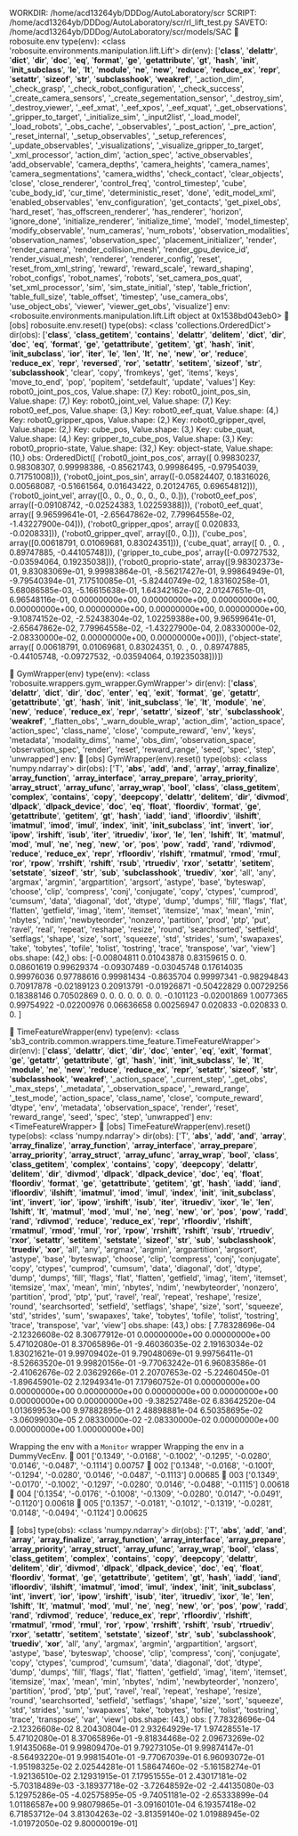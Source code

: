 WORKDIR: /home/acd13264yb/DDDog/AutoLaboratory/scr
SCRIPT: /home/acd13264yb/DDDog/AutoLaboratory/scr/rl_lift_test.py
SAVETO: /home/acd13264yb/DDDog/AutoLaboratory/scr/models/SAC
🎃 robosuite.env
type(env):  <class 'robosuite.environments.manipulation.lift.Lift'>
dir(env):  ['__class__', '__delattr__', '__dict__', '__dir__', '__doc__', '__eq__', '__format__', '__ge__', '__getattribute__', '__gt__', '__hash__', '__init__', '__init_subclass__', '__le__', '__lt__', '__module__', '__ne__', '__new__', '__reduce__', '__reduce_ex__', '__repr__', '__setattr__', '__sizeof__', '__str__', '__subclasshook__', '__weakref__', '_action_dim', '_check_grasp', '_check_robot_configuration', '_check_success', '_create_camera_sensors', '_create_segementation_sensor', '_destroy_sim', '_destroy_viewer', '_eef_xmat', '_eef_xpos', '_eef_xquat', '_get_observations', '_gripper_to_target', '_initialize_sim', '_input2list', '_load_model', '_load_robots', '_obs_cache', '_observables', '_post_action', '_pre_action', '_reset_internal', '_setup_observables', '_setup_references', '_update_observables', '_visualizations', '_visualize_gripper_to_target', '_xml_processor', 'action_dim', 'action_spec', 'active_observables', 'add_observable', 'camera_depths', 'camera_heights', 'camera_names', 'camera_segmentations', 'camera_widths', 'check_contact', 'clear_objects', 'close', 'close_renderer', 'control_freq', 'control_timestep', 'cube', 'cube_body_id', 'cur_time', 'deterministic_reset', 'done', 'edit_model_xml', 'enabled_observables', 'env_configuration', 'get_contacts', 'get_pixel_obs', 'hard_reset', 'has_offscreen_renderer', 'has_renderer', 'horizon', 'ignore_done', 'initialize_renderer', 'initialize_time', 'model', 'model_timestep', 'modify_observable', 'num_cameras', 'num_robots', 'observation_modalities', 'observation_names', 'observation_spec', 'placement_initializer', 'render', 'render_camera', 'render_collision_mesh', 'render_gpu_device_id', 'render_visual_mesh', 'renderer', 'renderer_config', 'reset', 'reset_from_xml_string', 'reward', 'reward_scale', 'reward_shaping', 'robot_configs', 'robot_names', 'robots', 'set_camera_pos_quat', 'set_xml_processor', 'sim', 'sim_state_initial', 'step', 'table_friction', 'table_full_size', 'table_offset', 'timestep', 'use_camera_obs', 'use_object_obs', 'viewer', 'viewer_get_obs', 'visualize']
env:  <robosuite.environments.manipulation.lift.Lift object at 0x1538bd043eb0>
🌼 [obs] robosuite.env.reset()
type(obs):  <class 'collections.OrderedDict'>
dir(obs):  ['__class__', '__class_getitem__', '__contains__', '__delattr__', '__delitem__', '__dict__', '__dir__', '__doc__', '__eq__', '__format__', '__ge__', '__getattribute__', '__getitem__', '__gt__', '__hash__', '__init__', '__init_subclass__', '__ior__', '__iter__', '__le__', '__len__', '__lt__', '__ne__', '__new__', '__or__', '__reduce__', '__reduce_ex__', '__repr__', '__reversed__', '__ror__', '__setattr__', '__setitem__', '__sizeof__', '__str__', '__subclasshook__', 'clear', 'copy', 'fromkeys', 'get', 'items', 'keys', 'move_to_end', 'pop', 'popitem', 'setdefault', 'update', 'values']
Key: robot0_joint_pos_cos, Value.shape: (7,)
Key: robot0_joint_pos_sin, Value.shape: (7,)
Key: robot0_joint_vel, Value.shape: (7,)
Key: robot0_eef_pos, Value.shape: (3,)
Key: robot0_eef_quat, Value.shape: (4,)
Key: robot0_gripper_qpos, Value.shape: (2,)
Key: robot0_gripper_qvel, Value.shape: (2,)
Key: cube_pos, Value.shape: (3,)
Key: cube_quat, Value.shape: (4,)
Key: gripper_to_cube_pos, Value.shape: (3,)
Key: robot0_proprio-state, Value.shape: (32,)
Key: object-state, Value.shape: (10,)
obs:  OrderedDict([
  ('robot0_joint_pos_cos', array([ 0.99830237,  0.98308307,  0.99998386, -0.85621743,  0.99986495, -0.97954039,  0.71751008])), 
  ('robot0_joint_pos_sin', array([-0.05824407,  0.18316026,  0.00568087, -0.51661564,  0.01643422, 0.20124765,  0.69654812])), 
  ('robot0_joint_vel', array([0., 0., 0., 0., 0., 0., 0.])), 
  ('robot0_eef_pos', array([-0.09108742, -0.02524383,  1.02259388])), 
  ('robot0_eef_quat', array([ 9.96599641e-01, -2.65647862e-02,  7.79964558e-02, -1.43227900e-04])), 
  ('robot0_gripper_qpos', array([ 0.020833, -0.020833])), 
  ('robot0_gripper_qvel', array([0., 0.])), 
  ('cube_pos', array([0.00618791, 0.01069681, 0.83024351])), 
  ('cube_quat', array([ 0.        ,  0.        ,  0.89747885, -0.44105748])), 
  ('gripper_to_cube_pos', array([-0.09727532, -0.03594064,  0.19235038])), 
  ('robot0_proprio-state', array([9.98302373e-01,  9.83083069e-01,  9.99983864e-01, -8.56217427e-01,
                                  9.99864949e-01, -9.79540394e-01,  7.17510085e-01, -5.82440749e-02,
                                  1.83160258e-01,  5.68086585e-03, -5.16615638e-01,  1.64342162e-02,
                                  2.01247651e-01,  6.96548116e-01,  0.00000000e+00,  0.00000000e+00,
                                  0.00000000e+00,  0.00000000e+00,  0.00000000e+00,  0.00000000e+00,
                                  0.00000000e+00, -9.10874152e-02, -2.52438304e-02,  1.02259388e+00,
                                  9.96599641e-01, -2.65647862e-02,  7.79964558e-02, -1.43227900e-04,
                                  2.08330000e-02, -2.08330000e-02,  0.00000000e+00,  0.00000000e+00])), 
  ('object-state', array([ 0.00618791,  0.01069681,  0.83024351,  0.        ,  0.        ,
                           0.89747885, -0.44105748, -0.09727532, -0.03594064,  0.19235038]))])

🎃 GymWrapper(env)
type(env):  <class 'robosuite.wrappers.gym_wrapper.GymWrapper'>
dir(env):  ['__class__', '__delattr__', '__dict__', '__dir__', '__doc__', '__enter__', '__eq__', '__exit__', '__format__', '__ge__', '__getattr__', '__getattribute__', '__gt__', '__hash__', '__init__', '__init_subclass__', '__le__', '__lt__', '__module__', '__ne__', '__new__', '__reduce__', '__reduce_ex__', '__repr__', '__setattr__', '__sizeof__', '__str__', '__subclasshook__', '__weakref__', '_flatten_obs', '_warn_double_wrap', 'action_dim', 'action_space', 'action_spec', 'class_name', 'close', 'compute_reward', 'env', 'keys', 'metadata', 'modality_dims', 'name', 'obs_dim', 'observation_space', 'observation_spec', 'render', 'reset', 'reward_range', 'seed', 'spec', 'step', 'unwrapped']
env:  <GymWrapper instance>
🌼 [obs] GymWrapper(env).reset()
type(obs):  <class 'numpy.ndarray'>
dir(obs):  ['T', '__abs__', '__add__', '__and__', '__array__', '__array_finalize__', '__array_function__', '__array_interface__', '__array_prepare__', '__array_priority__', '__array_struct__', '__array_ufunc__', '__array_wrap__', '__bool__', '__class__', '__class_getitem__', '__complex__', '__contains__', '__copy__', '__deepcopy__', '__delattr__', '__delitem__', '__dir__', '__divmod__', '__dlpack__', '__dlpack_device__', '__doc__', '__eq__', '__float__', '__floordiv__', '__format__', '__ge__', '__getattribute__', '__getitem__', '__gt__', '__hash__', '__iadd__', '__iand__', '__ifloordiv__', '__ilshift__', '__imatmul__', '__imod__', '__imul__', '__index__', '__init__', '__init_subclass__', '__int__', '__invert__', '__ior__', '__ipow__', '__irshift__', '__isub__', '__iter__', '__itruediv__', '__ixor__', '__le__', '__len__', '__lshift__', '__lt__', '__matmul__', '__mod__', '__mul__', '__ne__', '__neg__', '__new__', '__or__', '__pos__', '__pow__', '__radd__', '__rand__', '__rdivmod__', '__reduce__', '__reduce_ex__', '__repr__', '__rfloordiv__', '__rlshift__', '__rmatmul__', '__rmod__', '__rmul__', '__ror__', '__rpow__', '__rrshift__', '__rshift__', '__rsub__', '__rtruediv__', '__rxor__', '__setattr__', '__setitem__', '__setstate__', '__sizeof__', '__str__', '__sub__', '__subclasshook__', '__truediv__', '__xor__', 'all', 'any', 'argmax', 'argmin', 'argpartition', 'argsort', 'astype', 'base', 'byteswap', 'choose', 'clip', 'compress', 'conj', 'conjugate', 'copy', 'ctypes', 'cumprod', 'cumsum', 'data', 'diagonal', 'dot', 'dtype', 'dump', 'dumps', 'fill', 'flags', 'flat', 'flatten', 'getfield', 'imag', 'item', 'itemset', 'itemsize', 'max', 'mean', 'min', 'nbytes', 'ndim', 'newbyteorder', 'nonzero', 'partition', 'prod', 'ptp', 'put', 'ravel', 'real', 'repeat', 'reshape', 'resize', 'round', 'searchsorted', 'setfield', 'setflags', 'shape', 'size', 'sort', 'squeeze', 'std', 'strides', 'sum', 'swapaxes', 'take', 'tobytes', 'tofile', 'tolist', 'tostring', 'trace', 'transpose', 'var', 'view']
obs.shape:  (42,)
obs:  [-0.00804811  0.01043878  0.83159615  0.          0.          0.08601619
        0.99629374 -0.09307489 -0.03045748  0.17614035  0.99976036  0.97788616
        0.99981434 -0.8635704   0.99997341 -0.98294843  0.70917878 -0.02189123
        0.20913791 -0.01926871 -0.50422829  0.00729256  0.18388146  0.70502869
        0.          0.          0.          0.          0.          0.
        0.         -0.101123   -0.02001869  1.0077365   0.99754922 -0.02200976
        0.06636658  0.00256947  0.020833   -0.020833    0.          0.        ]

🎃 TimeFeatureWrapper(env)
type(env):  <class 'sb3_contrib.common.wrappers.time_feature.TimeFeatureWrapper'>
dir(env):  ['__class__', '__delattr__', '__dict__', '__dir__', '__doc__', '__enter__', '__eq__', '__exit__', '__format__', '__ge__', '__getattr__', '__getattribute__', '__gt__', '__hash__', '__init__', '__init_subclass__', '__le__', '__lt__', '__module__', '__ne__', '__new__', '__reduce__', '__reduce_ex__', '__repr__', '__setattr__', '__sizeof__', '__str__', '__subclasshook__', '__weakref__', '_action_space', '_current_step', '_get_obs', '_max_steps', '_metadata', '_observation_space', '_reward_range', '_test_mode', 'action_space', 'class_name', 'close', 'compute_reward', 'dtype', 'env', 'metadata', 'observation_space', 'render', 'reset', 'reward_range', 'seed', 'spec', 'step', 'unwrapped']
env:  <TimeFeatureWrapper<GymWrapper instance>>
🌼 [obs] TimeFeatureWrapper(env).reset()
type(obs):  <class 'numpy.ndarray'>
dir(obs):  ['T', '__abs__', '__add__', '__and__', '__array__', '__array_finalize__', '__array_function__', '__array_interface__', '__array_prepare__', '__array_priority__', '__array_struct__', '__array_ufunc__', '__array_wrap__', '__bool__', '__class__', '__class_getitem__', '__complex__', '__contains__', '__copy__', '__deepcopy__', '__delattr__', '__delitem__', '__dir__', '__divmod__', '__dlpack__', '__dlpack_device__', '__doc__', '__eq__', '__float__', '__floordiv__', '__format__', '__ge__', '__getattribute__', '__getitem__', '__gt__', '__hash__', '__iadd__', '__iand__', '__ifloordiv__', '__ilshift__', '__imatmul__', '__imod__', '__imul__', '__index__', '__init__', '__init_subclass__', '__int__', '__invert__', '__ior__', '__ipow__', '__irshift__', '__isub__', '__iter__', '__itruediv__', '__ixor__', '__le__', '__len__', '__lshift__', '__lt__', '__matmul__', '__mod__', '__mul__', '__ne__', '__neg__', '__new__', '__or__', '__pos__', '__pow__', '__radd__', '__rand__', '__rdivmod__', '__reduce__', '__reduce_ex__', '__repr__', '__rfloordiv__', '__rlshift__', '__rmatmul__', '__rmod__', '__rmul__', '__ror__', '__rpow__', '__rrshift__', '__rshift__', '__rsub__', '__rtruediv__', '__rxor__', '__setattr__', '__setitem__', '__setstate__', '__sizeof__', '__str__', '__sub__', '__subclasshook__', '__truediv__', '__xor__', 'all', 'any', 'argmax', 'argmin', 'argpartition', 'argsort', 'astype', 'base', 'byteswap', 'choose', 'clip', 'compress', 'conj', 'conjugate', 'copy', 'ctypes', 'cumprod', 'cumsum', 'data', 'diagonal', 'dot', 'dtype', 'dump', 'dumps', 'fill', 'flags', 'flat', 'flatten', 'getfield', 'imag', 'item', 'itemset', 'itemsize', 'max', 'mean', 'min', 'nbytes', 'ndim', 'newbyteorder', 'nonzero', 'partition', 'prod', 'ptp', 'put', 'ravel', 'real', 'repeat', 'reshape', 'resize', 'round', 'searchsorted', 'setfield', 'setflags', 'shape', 'size', 'sort', 'squeeze', 'std', 'strides', 'sum', 'swapaxes', 'take', 'tobytes', 'tofile', 'tolist', 'tostring', 'trace', 'transpose', 'var', 'view']
obs.shape:  (43,)
obs:  [ 7.78328696e-04 -2.12326608e-02  8.30677912e-01  0.00000000e+00
        0.00000000e+00  5.47102080e-01  8.37065896e-01 -9.46036035e-02
        2.19163034e-02  1.83021621e-01  9.99709402e-01  9.79048069e-01
        9.99756411e-01 -8.52663520e-01  9.99820156e-01 -9.77063242e-01
        6.96083586e-01 -2.41062676e-02  2.03629266e-01  2.20707653e-02
       -5.22460450e-01 -1.89645901e-02  2.12949341e-01  7.17960752e-01
        0.00000000e+00  0.00000000e+00  0.00000000e+00  0.00000000e+00
        0.00000000e+00  0.00000000e+00  0.00000000e+00 -9.38252748e-02
        6.83642520e-04  1.01369953e+00  9.97882895e-01  2.48898881e-04
        6.50358695e-02 -3.06099030e-05  2.08330000e-02 -2.08330000e-02
        0.00000000e+00  0.00000000e+00  1.00000000e+00]

Wrapping the env with a `Monitor` wrapper
Wrapping the env in a DummyVecEnv.
🔱 001 ['0.1349', '-0.0168', '-0.1002', '-0.1295', '-0.0280', '0.0146', '-0.0487', '-0.1114'] 0.00757
🔱 002 ['0.1348', '-0.0168', '-0.1001', '-0.1294', '-0.0280', '0.0146', '-0.0487', '-0.1113'] 0.00685
🔱 003 ['0.1349', '-0.0170', '-0.1002', '-0.1297', '-0.0280', '0.0146', '-0.0488', '-0.1115'] 0.00618
🔱 004 ['0.1354', '-0.0176', '-0.1008', '-0.1309', '-0.0280', '0.0147', '-0.0491', '-0.1120'] 0.00618
🔱 005 ['0.1357', '-0.0181', '-0.1012', '-0.1319', '-0.0281', '0.0148', '-0.0494', '-0.1124'] 0.00625

🌼 [obs]
type(obs):  <class 'numpy.ndarray'>
dir(obs):  ['T', '__abs__', '__add__', '__and__', '__array__', '__array_finalize__', '__array_function__', '__array_interface__', '__array_prepare__', '__array_priority__', '__array_struct__', '__array_ufunc__', '__array_wrap__', '__bool__', '__class__', '__class_getitem__', '__complex__', '__contains__', '__copy__', '__deepcopy__', '__delattr__', '__delitem__', '__dir__', '__divmod__', '__dlpack__', '__dlpack_device__', '__doc__', '__eq__', '__float__', '__floordiv__', '__format__', '__ge__', '__getattribute__', '__getitem__', '__gt__', '__hash__', '__iadd__', '__iand__', '__ifloordiv__', '__ilshift__', '__imatmul__', '__imod__', '__imul__', '__index__', '__init__', '__init_subclass__', '__int__', '__invert__', '__ior__', '__ipow__', '__irshift__', '__isub__', '__iter__', '__itruediv__', '__ixor__', '__le__', '__len__', '__lshift__', '__lt__', '__matmul__', '__mod__', '__mul__', '__ne__', '__neg__', '__new__', '__or__', '__pos__', '__pow__', '__radd__', '__rand__', '__rdivmod__', '__reduce__', '__reduce_ex__', '__repr__', '__rfloordiv__', '__rlshift__', '__rmatmul__', '__rmod__', '__rmul__', '__ror__', '__rpow__', '__rrshift__', '__rshift__', '__rsub__', '__rtruediv__', '__rxor__', '__setattr__', '__setitem__', '__setstate__', '__sizeof__', '__str__', '__sub__', '__subclasshook__', '__truediv__', '__xor__', 'all', 'any', 'argmax', 'argmin', 'argpartition', 'argsort', 'astype', 'base', 'byteswap', 'choose', 'clip', 'compress', 'conj', 'conjugate', 'copy', 'ctypes', 'cumprod', 'cumsum', 'data', 'diagonal', 'dot', 'dtype', 'dump', 'dumps', 'fill', 'flags', 'flat', 'flatten', 'getfield', 'imag', 'item', 'itemset', 'itemsize', 'max', 'mean', 'min', 'nbytes', 'ndim', 'newbyteorder', 'nonzero', 'partition', 'prod', 'ptp', 'put', 'ravel', 'real', 'repeat', 'reshape', 'resize', 'round', 'searchsorted', 'setfield', 'setflags', 'shape', 'size', 'sort', 'squeeze', 'std', 'strides', 'sum', 'swapaxes', 'take', 'tobytes', 'tofile', 'tolist', 'tostring', 'trace', 'transpose', 'var', 'view']
obs.shape:  (43,)
obs:  [ 7.78328696e-04 -2.12326608e-02  8.20430804e-01  2.93264929e-17
        1.97428551e-17  5.47102080e-01  8.37065896e-01 -9.81834468e-02
        2.09673269e-02  1.91435068e-01  9.99809470e-01  9.79273105e-01
        9.99874147e-01 -8.56493220e-01  9.99815401e-01 -9.77067039e-01
        6.96093072e-01 -1.95198325e-02  2.02544281e-01  1.58647460e-02
       -5.16158274e-01 -1.92136510e-02  2.12931915e-01  7.17951555e-01
        2.43017181e-02 -5.70318489e-03 -3.18937718e-02 -3.72648592e-02
       -2.44135080e-03  5.12975286e-05 -4.02575895e-05 -9.74051181e-02
       -2.65333899e-04  1.01186587e+00  9.98079865e-01 -3.09160101e-04
        6.19357418e-02  6.71853712e-04  3.81304263e-02 -3.81359140e-02
        1.01988945e-02 -1.01972050e-02  9.80000019e-01]

